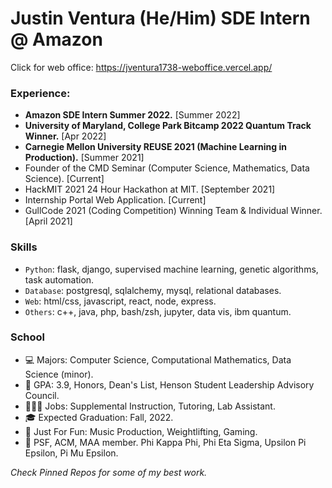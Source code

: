 # Justin Ventura (He/Him) SDE Intern @ Amazon

Click for web office: https://jventura1738-weboffice.vercel.app/

### Experience:
- **Amazon SDE Intern Summer 2022.** [Summer 2022]
- **University of Maryland, College Park Bitcamp 2022 Quantum Track Winner.** [Apr 2022]
- **Carnegie Mellon University REUSE 2021 (Machine Learning in Production).** [Summer 2021]
- Founder of the CMD Seminar (Computer Science, Mathematics, Data Science). [Current]
- HackMIT 2021 24 Hour Hackathon at MIT. [September 2021]
- Internship Portal Web Application. [Current]
- GullCode 2021 (Coding Competition) Winning Team & Individual Winner. [April 2021]

### Skills
- `Python`: flask, django, supervised machine learning, genetic algorithms, task automation.
- `Database`: postgresql, sqlalchemy, mysql, relational databases.
- `Web`: html/css, javascript, react, node, express.
- `Others`: c++, java, php, bash/zsh, jupyter, data vis, ibm quantum.

### School

- 💻 Majors: Computer Science, Computational Mathematics, Data Science (minor).
- 🧠 GPA: 3.9, Honors, Dean's List, Henson Student Leadership Advisory Council.
- 👨🏻‍💻 Jobs: Supplemental Instruction, Tutoring, Lab Assistant.
- 🎓 Expected Graduation: Fall, 2022.
- 🤩 Just For Fun: Music Production, Weightlifting, Gaming.
- 🎩 PSF, ACM, MAA member.  Phi Kappa Phi, Phi Eta Sigma, Upsilon Pi Epsilon, Pi Mu Epsilon.

*Check Pinned Repos for some of my best work.*
